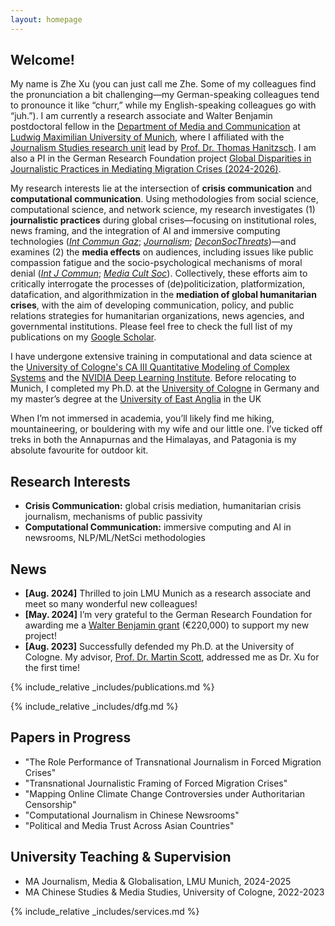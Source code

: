 ```yaml
---
layout: homepage
---
```


## Welcome!

My name is Zhe Xu (you can just call me Zhe. Some of my colleagues find the pronunciation a bit challenging—my German-speaking colleagues tend to pronounce it like “churr,” while my English-speaking colleagues go with “juh.”). I am currently a research associate and Walter Benjamin postdoctoral fellow in the [Department of Media and Communication](https://www.ifkw.uni-muenchen.de/index.html) at [Ludwig Maximilian University of Munich](https://www.lmu.de/en/), where I affiliated with the [Journalism Studies research unit](https://www.ifkw.uni-muenchen.de/lehrbereiche/hanitzsch/hanitzsch_profil/index.html) lead by [Prof. Dr. Thomas Hanitzsch](https://www.ifkw.uni-muenchen.de/organisation/personen/professoren/hanitzsch_thomas/index.html). I am also a PI in the German Research Foundation project [Global Disparities in Journalistic Practices in Mediating Migration Crises (2024-2026)](https://gepris.dfg.de/gepris/projekt/539233881?context=projekt&task=showDetail&id=539233881&). 

My research interests lie at the intersection of <b>crisis communication</b> and <b>computational communication</b>. Using methodologies from social science, computational science, and network science, my research investigates (1) <b>journalistic practices</b> during global crises—focusing on institutional roles, news framing, and the integration of AI and immersive computing technologies ([<i>Int Commun Gaz</i>](https://doi.org/10.1177/17480485231216583); [<i>Journalism</i>](https://journals.sagepub.com/doi/abs/10.1177/14648849231206924); [<i>DeconSocThreats</i>](https://www.routledge.com/Deconstructing-Societal-Threats-During-Times-of-Deep-Mediatization/Reilly-Salojarvi/p/book/9781032566825?srsltid=AfmBOopxXUTQTbEmhs3a9IGUdfOHPwEkUVSkvYxx-3UR4WaoGStidOEb))—and examines (2) the <b>media effects</b> on audiences, including issues like public compassion fatigue and the socio-psychological mechanisms of moral denial ([<i>Int J Commun</i>](https://ijoc.org/index.php/ijoc/article/view/19850); [<i>Media Cult Soc</i>](https://journals.sagepub.com/doi/abs/10.1177/01634437231155339)). Collectively, these efforts aim to critically interrogate the processes of (de)politicization, platformization, datafication, and algorithmization in the <b>mediation of global humanitarian crises</b>, with the aim of developing communication, policy, and public relations strategies for humanitarian organizations, news agencies, and governmental institutions. Please feel free to check the full list of my publications on my [Google Scholar](https://scholar.google.de/citations?user=lxUyedYAAAAJ&hl=en&oi=sra).

I have undergone extensive training in computational and data science at the [University of Cologne's CA III Quantitative Modeling of Complex Systems](http://ml-school.uni-koeln.de/) and the [NVIDIA Deep Learning Institute](https://learn.nvidia.com/courses/course-detail?course_id=course-v1:DLI+C-FX-06+V2). Before relocating to Munich, I completed my Ph.D. at the [University of Cologne](https://portal.uni-koeln.de/es/uoc-home) in Germany and my master’s degree at the [University of East Anglia](https://www.uea.ac.uk/) in the UK

When I’m not immersed in academia, you’ll likely find me hiking, mountaineering, or bouldering with my wife and our little one. I’ve ticked off treks in both the Annapurnas and the Himalayas, and Patagonia is my absolute favourite for outdoor kit.

## Research Interests

- **Crisis Communication:** global crisis mediation, humanitarian crisis journalism, mechanisms of public passivity
- **Computational Communication:** immersive computing and AI in newsrooms, NLP/ML/NetSci methodologies

## News

- **[Aug. 2024]** Thrilled to join LMU Munich as a research associate and meet so many wonderful new colleagues!
- **[May. 2024]** I’m very grateful to the German Research Foundation for awarding me a [Walter Benjamin grant](https://www.dfg.de/en/research-funding/funding-opportunities/programmes/individual/walter-benjamin) (€220,000) to support my new project!
- **[Aug. 2023]** Successfully defended my Ph.D. at the University of Cologne. My advisor, [Prof. Dr. Martin Scott](https://research-portal.uea.ac.uk/en/persons/martin-scott), addressed me as Dr. Xu for the first time!

{% include_relative _includes/publications.md %}

{% include_relative _includes/dfg.md %}

## Papers in Progress

- "The Role Performance of Transnational Journalism in Forced Migration Crises"
- "Transnational Journalistic Framing of Forced Migration Crises"
- "Mapping Online Climate Change Controversies under Authoritarian Censorship"
- "Computational Journalism in Chinese Newsrooms"
- "Political and Media Trust Across Asian Countries"

## University Teaching & Supervision

- MA Journalism, Media & Globalisation, LMU Munich, 2024-2025
- MA Chinese Studies & Media Studies, University of Cologne, 2022-2023

{% include_relative _includes/services.md %}
